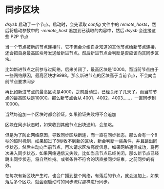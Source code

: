 # 同步区块

_dsysb_ 启动了一个节点。启动时，会先读取 _config_ 文件中的 _remote\_hosts_，然后将启动参数中的 _-remote\_host_ 追加到已读取的内容中，然后 _dsysb_ 会连接这些 P2P 节点

当一个节点被新的节点连接时，它不但会介绍自身知道的其他节点给新节点连接，还会把自身最高区块号发送给新进节点。然后新进节点会判断是否应该向其同步区块。

比如新进节点之前参与过网络，后来关闭了，最高区块是10000。而当前节点由于一些网络原因，最高区块才9998。那么新进节点的区块高于当前节点，不会向当前节点要求同步

再比如新进节点的最高区块是4000，之前启动过，已经关闭了几天了。而当前节点的最高区块是10000。那么新节点会从 4001，4002，4003……，一直同步到10000。

当然每追加一个区块时都会验证，如果验证失败将不会追加

区块在同步状态时，如果收到其他节点出块通知，会忽略。

但是为了防止网络原因，导致同步区块断连，而一直在同步状态，那么会有一个8秒的超时机制，如果超过了8秒收不到新的区块，新会判断一些条件，并且跳出同步状态，然后主动向当前节点，再次请求区块高度信息，如果网络通信成功，将再次进入同步状态，如果网络通信又失败，比如当且节点已经关闭，那么新节点已经跳出同步状态，将自然维持。或者条件不符合的话直接同步结束。之前同步的有效。

在每次有新区块产生时，也会广播到整个网络，有落后的节点，就会追加上，如果落后多个区块，就会跟启动时的同步流程那样进行同步。
